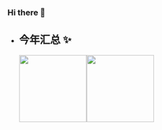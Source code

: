 ### Hi there 👋

- ## 今年汇总 ✨

  <img align="" height="137px" src="https://github-readme-stats.vercel.app/api?username=zuoxianglei&hide_title=true&hide_border=true&show_icons=true&include_all_commits=true&line_height=21&bg_color=0,EC6C6C,FFD479,FFFC79,73FA79&theme=graywhite&locale=cn" /><img align="" height="137px" src="https://github-readme-stats.vercel.app/api/top-langs/?username=zuoxianglei&hide_title=true&hide_border=true&layout=compact&bg_color=0,73FA79,73FDFF,D783FF&theme=graywhite&locale=cn" />

